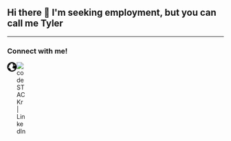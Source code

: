 ## Hi there 👋 I'm seeking employment, but you can call me Tyler

___

### Connect with me!

[<img align="left" alt="codeSTACKr.com" width="22px" src="https://raw.githubusercontent.com/iconic/open-iconic/master/svg/globe.svg" />][website]
[<img align="left" alt="codeSTACKr | LinkedIn" width="22px" src="https://cdn.jsdelivr.net/npm/simple-icons@v3/icons/linkedin.svg" />][linkedin]


[website]: https://tylersportfolio.netlify.app/
[linkedin]: https://www.linkedin.com/in/tylerkim11/
